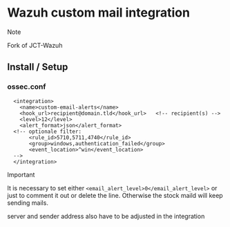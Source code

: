 # Wazuh custom mail integration

> [!NOTE]
> Fork of JCT-Wazuh

## Install / Setup

### ossec.conf
```
  <integration>
    <name>custom-email-alerts</name>
    <hook_url>recipient@domain.tld</hook_url>   <!-- recipient(s) -->
    <level>12</level>
    <alert_format>json</alert_format>
  <!-- optionale filter:
       <rule_id>5710,5711,4740</rule_id>
       <group>windows,authentication_failed</group>
       <event_location>^win</event_location>
  -->
  </integration>
```
> [!IMPORTANT]
> It is necessary to set either `<email_alert_level>0</email_alert_level>` or just to comment it out or delete the line. Otherwise the stock maild will keep sending mails.

server and sender address also have to be adjusted in the integration
